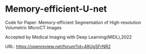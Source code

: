 # Memory-efficient-U-net
Code for Paper: Memory-efficient Segmentation of High-resolution Volumetric MicroCT Images

Accepted by Medical Imaging with Deep Learning(MIDL),2022

URL: https://openreview.net/forum?id=48UgSFrNR2
